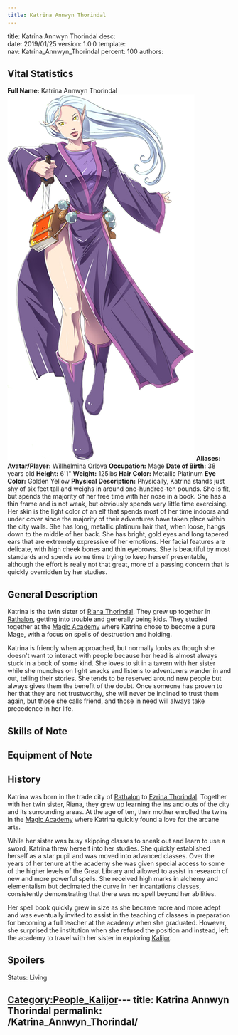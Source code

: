 ```yaml
---
title: Katrina Annwyn Thorindal
---
```


title:		Katrina Annwyn Thorindal
desc:		
date:		2019/01/25
version:	1.0.0
template:	
nav:		Katrina_Annwyn_Thorindal
percent:	100
authors:	
## Vital Statistics

**Full Name:** Katrina Annwyn Thorindal
![Katrina_Solo.png](/images/Katrina_Solo.png "Katrina_Solo.png") **Aliases:**
**Avatar/Player:** [Willhelmina Orlova](Willhelmina_Orlova "wikilink")
**Occupation:** Mage
**Date of Birth:** 38 years old
**Height:** 6'1"
**Weight:** 125lbs
**Hair Color:** Metallic Platinum
**Eye Color:** Golden Yellow
**Physical Description:** Physically, Katrina stands just shy of six
feet tall and weighs in around one-hundred-ten pounds. She is fit, but
spends the majority of her free time with her nose in a book. She has a
thin frame and is not weak, but obviously spends very little time
exercising. Her skin is the light color of an elf that spends most of
her time indoors and under cover since the majority of their adventures
have taken place within the city walls. She has long, metallic platinum
hair that, when loose, hangs down to the middle of her back. She has
bright, gold eyes and long tapered ears that are extremely expressive of
her emotions. Her facial features are delicate, with high cheek bones
and thin eyebrows. She is beautiful by most standards and spends some
time trying to keep herself presentable, although the effort is really
not that great, more of a passing concern that is quickly overridden by
her studies.

## General Description

Katrina is the twin sister of [Riana
Thorindal](Riana_Shandra_Thorindal "wikilink"). They grew up together in
[Rathalon](Rathalon "wikilink"), getting into trouble and generally
being kids. They studied together at the [Magic
Academy](Magic_Academy "wikilink") where Katrina chose to become a pure
Mage, with a focus on spells of destruction and holding.

Katrina is friendly when approached, but normally looks as though she
doesn't want to interact with people because her head is almost always
stuck in a book of some kind. She loves to sit in a tavern with her
sister while she munches on light snacks and listens to adventurers
wander in and out, telling their stories. She tends to be reserved
around new people but always gives them the benefit of the doubt. Once
someone has proven to her that they are not trustworthy, she will never
be inclined to trust them again, but those she calls friend, and those
in need will always take precedence in her life.

## Skills of Note

## Equipment of Note

## History

Katrina was born in the trade city of [Rathalon](Rathalon "wikilink") to
[Ezrina Thorindal](Ezrina_Reyals-Thorindal "wikilink"). Together with
her twin sister, Riana, they grew up learning the ins and outs of the
city and its surrounding areas. At the age of ten, their mother enrolled
the twins in the [Magic Academy](Magic_Academy "wikilink") where Katrina
quickly found a love for the arcane arts.

While her sister was busy skipping classes to sneak out and learn to use
a sword, Katrina threw herself into her studies. She quickly established
herself as a star pupil and was moved into advanced classes. Over the
years of her tenure at the academy she was given special access to some
of the higher levels of the Great Library and allowed to assist in
research of new and more powerful spells. She received high marks in
alchemy and elementalism but decimated the curve in her incantations
classes, consistently demonstrating that there was no spell beyond her
abilities.

Her spell book quickly grew in size as she became more and more adept
and was eventually invited to assist in the teaching of classes in
preparation for becoming a full teacher at the academy when she
graduated. However, she surprised the institution when she refused the
position and instead, left the academy to travel with her sister in
exploring [Kalijor](Kalijor "wikilink").

## Spoilers

<spoiler text="Status">Status: Living</spoiler>

[Category:People_Kalijor](Category:People_Kalijor "wikilink")---
title: Katrina Annwyn Thorindal
permalink: /Katrina_Annwyn_Thorindal/
---

